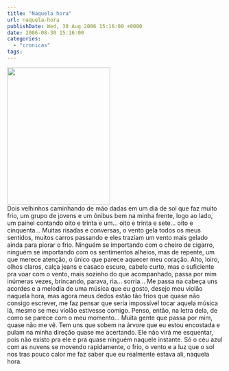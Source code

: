 ```yaml
---
title: "Naquela hora"
url: naquela-hora
publishDate: Wed, 30 Aug 2006 15:16:00 +0000
date: 2006-08-30 15:16:00
categories: 
  - "cronicas"
tags: 
---
```

<div><a href="http://2.bp.blogspot.com/_BzqI_RDZ6O4/TO41f5KtbYI/AAAAAAAACTs/duH3icKgkug/s1600/DSC03265.JPG" imageanchor="1"><img border="0" height="320" src="http://2.bp.blogspot.com/_BzqI_RDZ6O4/TO41f5KtbYI/AAAAAAAACTs/duH3icKgkug/s320/DSC03265.JPG" width="240"></a></div><div><span>Dois velhinhos caminhando de mão dadas em um dia de sol que faz muito frio, um grupo de jovens e um ônibus bem na minha frente, logo ao lado, um painel contando oito e trinta e um... oito e trinta e sete... oito e cinquenta... Muitas risadas e conversas, o vento gela todos os meus sentidos, muitos carros passando e eles traziam um vento mais gelado ainda para piorar o frio. Ninguém se importando com o cheiro de cigarro, ninguém se importando com os sentimentos alheios, mas de repente, um que merece atenção, o único que parece aquecer meu coração. Alto, loiro, olhos claros, calça jeans e casaco escuro, cabelo curto, mas o suficiente pra voar com o vento, mais sozinho do que acompanhado, passa por mim inúmeras vezes, brincando, parava, ria... sorria... Me passa na cabeça uns acordes e a melodia de uma música que eu gosto, desejo meu violão naquela hora, mas agora meus dedos estão tão frios que quase não consigo escrever, me faz pensar que seria impossível tocar aquela música lá, mesmo se meu violão estivesse comigo. Penso, então, na letra dela, de como se parece com o meu momento... Muita gente que passa por mim, quase não me vê. Tem uns que sobem na árvore que eu estou encostada e pulam na minha direção quase me acertando. Ele não virá me esquentar, pois não existo pra ele e pra quase ninguém naquele instante. Só o céu azul com as nuvens se movendo rapidamente, o frio, o vento e a luz que o sol nos tras pouco calor me faz saber que eu realmente estava ali, naquela hora.</span></div><div><span><br></span></div>
